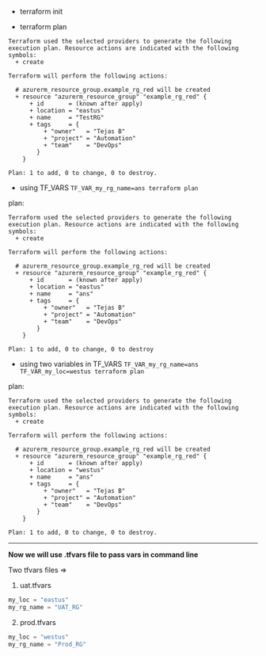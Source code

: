 
* terraform init

* terraform plan

```
Terraform used the selected providers to generate the following execution plan. Resource actions are indicated with the following symbols:
  + create

Terraform will perform the following actions:

  # azurerm_resource_group.example_rg_red will be created
  + resource "azurerm_resource_group" "example_rg_red" {
      + id       = (known after apply)
      + location = "eastus"
      + name     = "TestRG"
      + tags     = {
          + "owner"   = "Tejas B"
          + "project" = "Automation"
          + "team"    = "DevOps"
        }
    }

Plan: 1 to add, 0 to change, 0 to destroy.
```

* using TF_VARS	`TF_VAR_my_rg_name=ans terraform plan`

plan:
```
Terraform used the selected providers to generate the following execution plan. Resource actions are indicated with the following symbols:
  + create

Terraform will perform the following actions:

  # azurerm_resource_group.example_rg_red will be created
  + resource "azurerm_resource_group" "example_rg_red" {
      + id       = (known after apply)
      + location = "eastus"
      + name     = "ans"
      + tags     = {
          + "owner"   = "Tejas B"
          + "project" = "Automation"
          + "team"    = "DevOps"
        }
    }

Plan: 1 to add, 0 to change, 0 to destroy
```


* using two variables in TF_VARS `TF_VAR_my_rg_name=ans TF_VAR_my_loc=westus terraform plan`

plan:
```
Terraform used the selected providers to generate the following execution plan. Resource actions are indicated with the following symbols:
  + create

Terraform will perform the following actions:

  # azurerm_resource_group.example_rg_red will be created
  + resource "azurerm_resource_group" "example_rg_red" {
      + id       = (known after apply)
      + location = "westus"
      + name     = "ans"
      + tags     = {
          + "owner"   = "Tejas B"
          + "project" = "Automation"
          + "team"    = "DevOps"
        }
    }

Plan: 1 to add, 0 to change, 0 to destroy.
```
<hr>

__Now we will use .tfvars file to pass vars in command line__

Two tfvars files => <br>

1. uat.tfvars

```tf
my_loc = "eastus"
my_rg_name = "UAT_RG"
```


2. prod.tfvars

```tf
my_loc = "westus"
my_rg_name = "Prod_RG"
```


